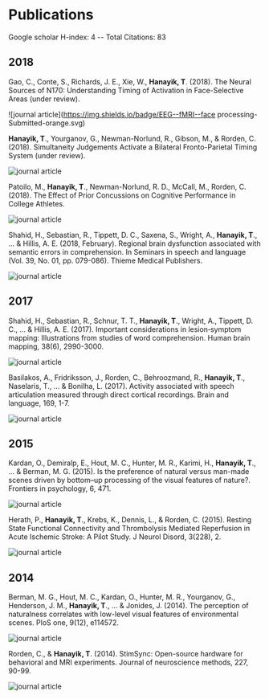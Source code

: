 # Publications
Google scholar H-index: 4 --
Total Citations: 83

## 2018
Gao, C., Conte, S., Richards, J. E., Xie, W., **Hanayik, T**. (2018). The Neural Sources of N170: Understanding Timing of Activation in Face-Selective Areas (under review).

![journal article](https://img.shields.io/badge/EEG--fMRI--face processing-Submitted-orange.svg)

**Hanayik, T**., Yourganov, G., Newman-Norlund, R., Gibson, M., & Rorden, C. (2018). Simultaneity Judgements Activate a Bilateral Fronto-Parietal Timing System (under review).

![journal article](https://img.shields.io/badge/fMRI--Perception--Vision-Submitted-orange.svg)

Patoilo, M., **Hanayik, T**., Newman-Norlund, R. D., McCall, M., Rorden, C. (2018). The Effect of Prior Concussions on Cognitive Performance in College Athletes.

![journal article](https://img.shields.io/badge/Concussion--cognition--athletes-Submitted-orange.svg)


Shahid, H., Sebastian, R., Tippett, D. C., Saxena, S., Wright, A., **Hanayik, T**., ... & Hillis, A. E. (2018, February). Regional brain dysfunction associated with semantic errors in comprehension. In Seminars in speech and language (Vol. 39, No. 01, pp. 079-086). Thieme Medical Publishers.

![journal article](https://img.shields.io/badge/Speech--language--comprehension-Published-blue.svg)

## 2017

Shahid, H., Sebastian, R., Schnur, T. T., **Hanayik, T**., Wright, A., Tippett, D. C., ... & Hillis, A. E. (2017). Important considerations in lesion‐symptom mapping: Illustrations from studies of word comprehension. Human brain mapping, 38(6), 2990-3000.

![journal article](https://img.shields.io/badge/Lesion--mapping--comprehension-Published-blue.svg)

Basilakos, A., Fridriksson, J., Rorden, C., Behroozmand, R., **Hanayik, T**., Naselaris, T., ... & Bonilha, L. (2017). Activity associated with speech articulation measured through direct cortical recordings. Brain and language, 169, 1-7.

![journal article](https://img.shields.io/badge/ECoG--speech--articulation-Published-blue.svg)

## 2015

Kardan, O., Demiralp, E., Hout, M. C., Hunter, M. R., Karimi, H., **Hanayik, T**., ... & Berman, M. G. (2015). Is the preference of natural versus man-made scenes driven by bottom–up processing of the visual features of nature?. Frontiers in psychology, 6, 471.

![journal article](https://img.shields.io/badge/Vision--perception--preference-Published-blue.svg)

Herath, P., **Hanayik, T**., Krebs, K., Dennis, L., & Rorden, C. (2015). Resting State Functional Connectivity and Thrombolysis Mediated Reperfusion in Acute Ischemic Stroke: A Pilot Study. J Neurol Disord, 3(228), 2.

![journal article](https://img.shields.io/badge/rsfMRI--connectivity--stroke-Published-blue.svg)

## 2014

Berman, M. G., Hout, M. C., Kardan, O., Hunter, M. R., Yourganov, G., Henderson, J. M., **Hanayik, T**., ... & Jonides, J. (2014). The perception of naturalness correlates with low-level visual features of environmental scenes. PloS one, 9(12), e114572.

![journal article](https://img.shields.io/badge/Vision--perception--environment-Published-blue.svg)

Rorden, C., & **Hanayik, T**. (2014). StimSync: Open-source hardware for behavioral and MRI experiments. Journal of neuroscience methods, 227, 90-99.

![journal article](https://img.shields.io/badge/Hardware--behavioral--MRI-Published-blue.svg)

